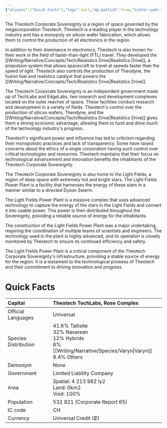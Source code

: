 ```yaml
---
{"aliases":["Quick Facts"],"tags":null,"dg-publish":true,"linter-yaml-title-alias":"Quick Facts","permalink":"/writing/narrative/locations/theotech-corporate-sovereignty/","dgPassFrontmatter":true}
---
```



The Theotech Corporate Sovereignty is a region of space governed by the megacorporation Theotech. Theotech is a leading player in the technology industry and has a monopoly on silicon wafer fabrication, which allows them to control the production of all electronics in the region.

In addition to their dominance in electronics, Theotech is also known for their work in the field of faster-than-light (FTL) travel. They developed the [[Writing/Narrative/Concepts/Tech/Realistics Drive\|Realistics Drive]], a propulsion system that allows spacecraft to travel at speeds faster than the speed of light. Theotech also controls the production of Theodyne, the fusion fuel and realistics catalyst that powers the [[Writing/Narrative/Concepts/Tech/Realistics Drive\|Realistics Drive]].

The Theotech Corporate Sovereignty is an independent government made up of TechLabs and EdgeLabs, two research and development complexes located on the outer reaches of space. These facilities conduct research and development in a variety of fields. Theotech's control over the production of silicon wafers, Theodyne, and the [[Writing/Narrative/Concepts/Tech/Realistics Drive\|Realistics Drive]] gives them a strong economic advantage, allowing them to fund and drive much of the technology industry's progress.

Theotech's significant power and influence has led to criticism regarding their monopolistic practices and lack of transparency. Some have raised concerns about the ethics of a single corporation having such control over critical technologies and resources. Theotech maintains that their focus on technological advancement and innovation benefits the inhabitants of the Theotech Corporate Sovereignty.

The Theotech Corporate Sovereignty is also home to the Light Fields, a region of deep space with extremely hot and bright stars. The Light Fields Power Plant is a facility that harnesses the energy of these stars in a manner similar to a directed Dyson Swarm.

The Light Fields Power Plant is a massive complex that uses advanced technology to capture the energy of the stars in the Light Fields and convert it into usable power. This power is then distributed throughout the Sovereignty, providing a reliable source of energy for the inhabitants.

The construction of the Light Fields Power Plant was a major undertaking, requiring the coordination of multiple teams of scientists and engineers. The technology used in the plant is highly advanced, and its operation is closely monitored by Theotech to ensure its continued efficiency and safety.

The Light Fields Power Plant is a critical component of the Theotech Corporate Sovereignty's infrastructure, providing a stable source of energy for the region. It is a testament to the technological prowess of Theotech and their commitment to driving innovation and progress.

# Quick Facts

|    Capital                 |    Theotech TechLabs, Rose Complex<br>                                                                                                                                                      |
|:---------------------------|:--------------------------------------------------------------------------------------------------------------------------------------------------------------------------------------------|
|    Official Languages      |    Universal                                                                                                                                                                                |
|    Species Distribution    | <div>41.6% Tallisite&nbsp;</div><div>32% Navarean</div><div>12% Hybrids&nbsp;</div><div>6% [[Writing/Narrative/Species/Varyn\|Varyn]]&nbsp;</div><div>8.4% Others<br> </div>                                                     |
|    Demonym                 | None                                                                                                                                                                                        |
|    Government              |    Limited Liability Company                                                                                                                                                                |
|    Area                    | Spatial: 4 213 982 ly2&nbsp;<div>Land: 0km2&nbsp;</div><div>Void: 100%<br>                                                                               </div>                             |
|    Population              |                                                                                                                                                               532 821 (Corporate Report 65) |
|    IC code                 |    CH                                                                                                                                                                                       |
|    Currency                |  Universal Credit (₡)                                                                                                                                                                       |  